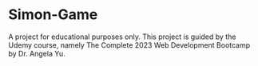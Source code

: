 # Simon-Game
A project for educational purposes only. This project is guided by the Udemy course, namely The Complete 2023 Web Development Bootcamp by Dr. Angela Yu.

